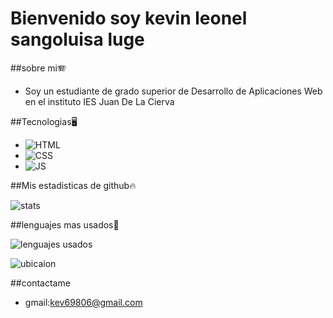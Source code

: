 <h1>Bienvenido soy kevin leonel sangoluisa luge</h1>

##sobre mi🪗
- Soy un estudiante de grado superior de Desarrollo de Aplicaciones Web en el instituto IES Juan De La Cierva

##Tecnologias🖥️
- ![HTML](https://camo.githubusercontent.com/d6efe8554e9d9e98ef68344b794a8aa5632e18c44e4b57cea490ac2ce0ba9471/68747470733a2f2f696d672e736869656c64732e696f2f62616467652f48544d4c2d4533344632362e7376673f6c6f676f3d68746d6c35266c6f676f436f6c6f723d7768697465)
- ![CSS](https://camo.githubusercontent.com/bfc16d4ca4ce30d08e55c0db6d978acda194c986b248807ce7463c6f5f46e6fb/68747470733a2f2f696d672e736869656c64732e696f2f62616467652f4353532d3135373242362e7376673f6c6f676f3d63737333266c6f676f436f6c6f723d7768697465)
- ![JS](https://camo.githubusercontent.com/277d160259bb1a95090c8eb93da0c97eb034b13fea899d17f4d1dbee22c766e9/68747470733a2f2f696d672e736869656c64732e696f2f62616467652f4a6176615363726970742d4637444631452e7376673f6c6f676f3d6a617661736372697074266c6f676f436f6c6f723d626c61636b)

##Mis estadisticas de github🔥

![stats](https://github-readme-stats.vercel.app/api?username=coponieve&show_icons=true&theme=radical)

##lenguajes mas usados🥇

![lenguajes usados](https://github-readme-stats.vercel.app/api/top-langs/?username=coponieve&layout=compact&theme=radical)

![ubicaion](https://img.shields.io/badge/Location-Madrid-blue?style=for-the-badge&logo=appveyor)


##contactame
- gmail:kev69806@gmail.com
